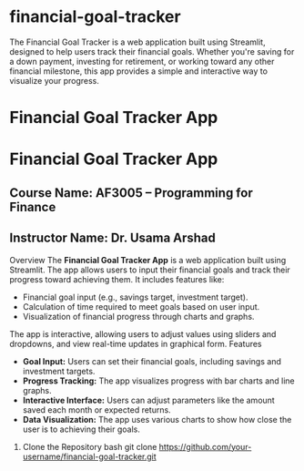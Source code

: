 # financial-goal-tracker
The Financial Goal Tracker is a web application built using Streamlit, designed to help users track their financial goals. Whether you're saving for a down payment, investing for retirement, or working toward any other financial milestone, this app provides a simple and interactive way to visualize your progress. 
# Financial Goal Tracker App
# Financial Goal Tracker App

## Course Name: AF3005 – Programming for Finance  
## Instructor Name: Dr. Usama Arshad  
Overview
The **Financial Goal Tracker App** is a web application built using Streamlit. The app allows users to input their financial goals and track their progress toward achieving them. It includes features like:
- Financial goal input (e.g., savings target, investment target).
- Calculation of time required to meet goals based on user input.
- Visualization of financial progress through charts and graphs.

The app is interactive, allowing users to adjust values using sliders and dropdowns, and view real-time updates in graphical form.
 Features
- **Goal Input:** Users can set their financial goals, including savings and investment targets.
- **Progress Tracking:** The app visualizes progress with bar charts and line graphs.
- **Interactive Interface:** Users can adjust parameters like the amount saved each month or expected returns.
- **Data Visualization:** The app uses various charts to show how close the user is to achieving their goals.

1. Clone the Repository
   bash
   git clone https://github.com/your-username/financial-goal-tracker.git

